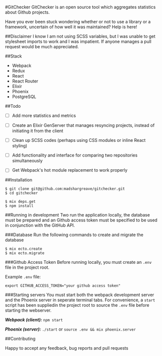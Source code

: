 #GitChecker
GitChecker is an open source tool which aggregates statistics about Github projects.

Have you ever been stuck wondering whether or not to use a library or a framework, uncertain of how well it was maintained? Help is here!

##Disclaimer
I know I am not using SCSS variables, but I was unable to get stylesheet imports to work and I was impatient. If anyone manages a pull request would be much appreciated.

##Stack

* Webpack
* Redux
* React
* React Router
* Elixir
* Phoenix
* PostgreSQL

##Todo
- [ ] Add more statistics and metrics
- [ ] Create an Elixir GenServer that manages resyncing projects, instead of initiating it from the client
- [ ] Clean up SCSS codes (perhaps using CSS modules or inline React styling)
- [ ] Add functionality and interface for comparing two repositories simultaneously
- [ ] Get Webpack's hot module replacement to work properly



##Installation
```
$ git clone git@github.com:madshargreave/gitchecker.git
$ cd gitchecker

$ mix deps.get
$ npm install

```

##Running in development
Two run the application locally, the database must be prepared and an Github access token must be specified to be used in conjunction with the GitHub API.

###Database
Run the following commands to create and migrate the database

```
$ mix ecto.create
$ mix ecto.migrate
```


###Github Access Token
Before running locally, you must create an `.env` file in the project root.

Example `.env` file:


```
export GITHUB_ACCESS_TOKEN="your github access token"

```

###Starting servers
You must start both the webpack development server and the Phoenix server in seperate terminal tabs. For convenience, a `start` script has been suppliedin the project root to source the `.env` file before starting the webserver.

***Webpack (client):***
`npm start`

***Phoenix (server):***
`./start` or `source .env && mix phoenix.server`

##Contributing

Happy to accept any feedback, bug reports and pull requests


